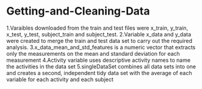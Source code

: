 # Getting-and-Cleaning-Data

  1.Varaibles downloaded from the train and test files were x_train, y_train, x_test, y_test, subject_train and subject_test.
  2.Variable x_data and y_data were created to merge the train and test data set to carry out the required analysis.
  3.x_data_mean_and_std_features is a numeric vector that extracts only the measurements on the mean and standard deviation       for each measurement
  4.Activity variable uses descriptive activity names to name the activities in the data set
  5.singleDataSet combines all data sets into one and creates a second, independent tidy data set with the average of each
    variable for each activity and each subject
